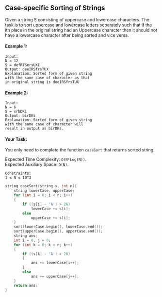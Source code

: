 ## Case-specific Sorting of Strings

Given a string S consisting of uppercase and lowercase characters. The task is to sort uppercase and lowercase letters separately such that if the ith place in the original string had an Uppercase character then it should not have a lowercase character after being sorted and vice versa.

#### Example 1:

```
Input:
N = 12
S = defRTSersUXI
Output: deeIRSfrsTUX
Explanation: Sorted form of given string
with the same case of character as that
in original string is deeIRSfrsTUX
```

#### Example 2:

```
Input:
N = 6
S = srbDKi
Output: birDKs
Explanation: Sorted form of given string
with the same case of character will
result in output as birDKs.
```

#### Your Task:

You only need to complete the function `caseSort` that returns sorted string.

Expected Time Complexity: `O(N*Log(N))`.  
Expected Auxiliary Space: `O(N)`.

```
Constraints:
1 ≤ N ≤ 10^3
```

```c++
string caseSort(string s, int n){
    string lowerCase, upperCase;
    for (int i = 0; i < n; i++)
    {
        if ((s[i] - 'A') > 26)
            lowerCase += s[i];
        else
            upperCase += s[i];
    }
    sort(lowerCase.begin(), lowerCase.end());
    sort(upperCase.begin(), upperCase.end());
    string ans;
    int i = 0, j = 0;
    for (int k = 0; k < n; k++)
    {
        if ((s[k] - 'A') > 26)
        {
            ans += lowerCase[i++];
        }
        else
            ans += upperCase[j++];
    }
    return ans;
}
```
